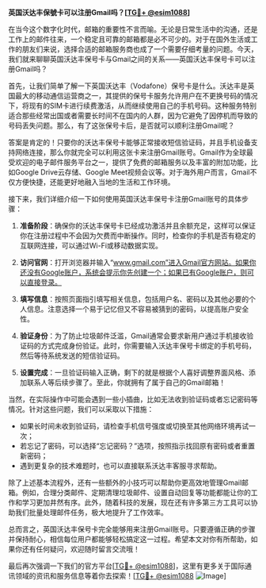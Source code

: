 **英国沃达丰保號卡可以注册Gmail吗？[[TG💪+ @esim1088](https://t.me/s/esim1088)]**

在当今这个数字化时代，邮箱的重要性不言而喻。无论是日常生活中的沟通，还是工作上的邮件往来，一个稳定且可靠的邮箱都是必不可少的。对于在国外生活或工作的朋友们来说，选择合适的邮箱服务商也成了一个需要仔细考量的问题。今天，我们就来聊聊英国沃达丰保号卡与Gmail之间的关系——英国沃达丰保号卡可以注册Gmail吗？

首先，让我们简单了解一下英国沃达丰（Vodafone）保号卡是什么。沃达丰是英国最大的移动通信运营商之一，其提供的保号卡服务允许用户在不更换号码的情况下，将现有的SIM卡进行续费激活，从而继续使用自己的手机号码。这种服务特别适合那些经常出国或者需要长时间不在国内的人群，因为它避免了因停机而导致的号码丢失问题。那么，有了这张保号卡后，是否就可以顺利注册Gmail呢？

答案是肯定的！只要你的沃达丰保号卡能够正常接收短信验证码，并且手机设备支持网络连接，那么你就完全可以利用这张卡来注册Gmail账号。Gmail作为全球最受欢迎的电子邮件服务平台之一，提供了免费的邮箱服务以及丰富的附加功能，比如Google Drive云存储、Google Meet视频会议等。对于海外用户而言，Gmail不仅方便快捷，还能更好地融入当地的生活和工作环境。

接下来，我们详细介绍一下如何使用英国沃达丰保号卡注册Gmail账号的具体步骤：

1. **准备阶段**：确保你的沃达丰保号卡已经成功激活并且余额充足，这样可以保证你在注册过程中不会因为欠费而中断操作。同时，检查你的手机是否有稳定的互联网连接，可以通过Wi-Fi或移动数据实现。

2. **访问官网**：打开浏览器并输入“www.gmail.com”进入Gmail官方网站。如果你还没有Google账户，系统会提示你先创建一个；如果已有Google账户，则可以直接登录。

3. **填写信息**：按照页面指引填写相关信息，包括用户名、密码以及其他必要的个人信息。注意选择一个易于记忆但又不容易被猜到的密码，以提高账户安全性。

4. **验证身份**：为了防止垃圾邮件泛滥，Gmail通常会要求新用户通过手机接收验证码的方式完成身份验证。此时，你需要输入沃达丰保号卡绑定的手机号码，然后等待系统发送的短信验证码。

5. **设置完成**：一旦验证码输入正确，剩下的就是根据个人喜好调整界面风格、添加联系人等后续步骤了。至此，你就拥有了属于自己的Gmail邮箱！

当然，在实际操作中可能会遇到一些小插曲，比如无法收到验证码或者忘记密码等情况。针对这些问题，我们可以采取以下措施：

- 如果长时间未收到验证码，请检查手机信号强度或切换至其他网络环境再试一次；
- 若忘记了密码，可以选择“忘记密码？”选项，按照指示找回原有密码或者重置新密码；
- 遇到更复杂的技术难题时，也可以直接联系沃达丰客服寻求帮助。

除了上述基本流程外，还有一些额外的小技巧可以帮助你更高效地管理Gmail邮箱。例如，合理分类邮件、定期清理垃圾邮件、设置自动回复等功能都能让你的工作和学习更加井然有序。此外，随着科技的发展，现在还有许多第三方工具可以协助我们批量处理邮件任务，极大地提升了工作效率。

总而言之，英国沃达丰保号卡完全能够用来注册Gmail账号。只要遵循正确的步骤并保持耐心，相信每位用户都能够轻松搞定这一过程。希望本文对你有所帮助，如果你还有任何疑问，欢迎随时留言交流哦！

最后再次强调一下我们的官方平台[[TG💪+ @esim1088](https://t.me/s/esim1088)]，这里有更多关于国际通讯领域的资讯和服务信息等着你去探索！[[TG💪+ @esim1088](https://t.me/s/esim1088) ![Image](https://i.postimg.cc/4NQfJmqS/Snipaste-2025-05-13-00-14-12.png)]